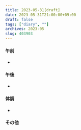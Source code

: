 ```yaml
---
title: 2023-05-31[draft]
date: 2023-05-31T21:00:00+09:00
draft: false
tags: ["diary", ""]
archives: 2023-05
slug: 403903
---
```

#### 午前
- 
#### 午後
- 
#### 体調
- 
#### その他